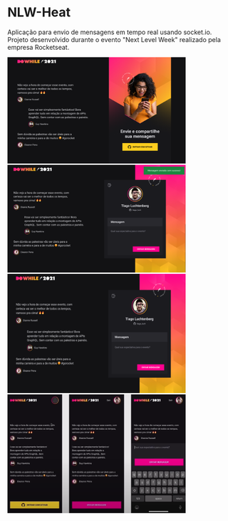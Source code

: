 # NLW-Heat

Aplicação para envio de mensagens em tempo real usando socket.io. 
Projeto desenvolvido durante o evento "Next Level Week" realizado pela empresa Rocketseat.

<img src="imgs/home.png" alt="home" width="400"/>
<img src="imgs/home2.png" alt="home2" width="400"/>
<br>

<img src="imgs/home1.png" alt="home1" width="400"  height="268"/>
<img src="imgs/mobile.png" alt="mobile" width="400"/>


